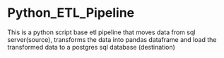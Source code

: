 # Python_ETL_Pipeline
This is a python script base etl pipeline that moves data from sql server(source), transforms the data into pandas dataframe and load the transformed data to a postgres sql database (destination) 

